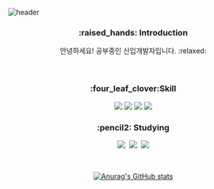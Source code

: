![header](https://capsule-render.vercel.app/api?type=soft&color=auto&height=150&section=header&text=cobyoo&fontSize=70&animation=twinkling)

<div align=center>
<!--소개-->
<h3>:raised_hands: Introduction </h3>
안녕하세요! 공부중인 신입개발자입니다. :relaxed:
<br/><br/><br/>

<!--기술스택-->
  <h3>:four_leaf_clover:Skill </h3>
  <!--프론트-->
  <img src="https://img.shields.io/badge/React-61DAFB?style=flat&logo=React&logoColor=white"/>
  <img src="https://img.shields.io/badge/TypeScript-3178C6?style=flat&logo=TypeScript&logoColor=white"/>
  <img src="https://img.shields.io/badge/Redux-764ABC?style=flat&logo=Redux&logoColor=white"/>
  <img src="https://img.shields.io/badge/Sass-CC6699?style=flat&logo=Sass&logoColor=white"/>
  
<br>

<h3 align="center"> :pencil2: Studying </h3>
<p align="center">
    <a href="https://DoIn-Sin.github.io/"><img src="https://img.shields.io/badge/Tech Blog-8a2be2?style=flat-square&logo=GitHub&logoColor=white&link=https://DoIn-Sin.github.io/"/></a>&nbsp
  <a href="https://maroon-chips-b96.notion.site/Data-Engineer-DoIn-Sin-495ea758e5e9426abbaf1d25298703cd"><img src="https://img.shields.io/badge/Notion-000000?style=flat-square&logo=Notion&logoColor=white&link=https://www.instagram.com/woo0_hooo/"/></a>&nbsp
  <a href="shyeon.yoo@gmail.com"><img src="https://img.shields.io/badge/Email-6DB33F?style=flat-square&logo=Google&logoColor=white&link=shyeon.yoo@gmail.com"/></a>
</p>
<br>

[![Anurag's GitHub stats](https://github-readme-stats.vercel.app/api?username=cobyoo&?count_private=true&show_icons=true&theme=radical)](https://github.com/anuraghazra/github-readme-stats)
